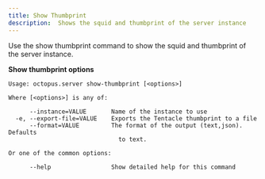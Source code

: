 ```yaml
---
title: Show Thumbprint
description:  Shows the squid and thumbprint of the server instance
---
```


Use the show thumbprint command to show the squid and thumbprint of the server instance.

**Show thumbprint options**

```text
Usage: octopus.server show-thumbprint [<options>]

Where [<options>] is any of:

      --instance=VALUE       Name of the instance to use
  -e, --export-file=VALUE    Exports the Tentacle thumbprint to a file
      --format=VALUE         The format of the output (text,json). Defaults
                               to text.

Or one of the common options:

      --help                 Show detailed help for this command
```

